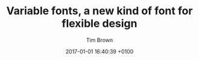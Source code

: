 ---
layout: post
title: "Variable fonts, a new kind of font for flexible design"
date: 2017-01-01 16:40:39 +0100
categories: article
author: Tim Brown
publisher:  Adobe Typekit Blog
publicationDate: 2016
link: https://blog.typekit.com/2016/09/14/variable-fonts-a-new-kind-of-font-for-flexible-design/
---